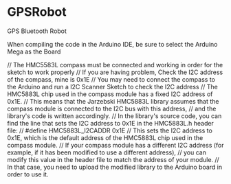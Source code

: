 # GPSRobot
GPS Bluetooth Robot

When compiling the code in the Arduino IDE, be sure to select the Arduino Mega as the Board

// The HMC5583L compass must be connected and working in order for the sketch to work properly
// If you are having problem, Check the I2C address of the compass, mine is 0x1E
// You may need to connect the compass to the Arduino and run a I2C Scanner Sketch to check the I2C address
// The HMC5883L chip used in the compass module has a fixed I2C address of 0x1E. 
// This means that the Jarzebski HMC5883L library assumes that the compass module is connected to the I2C bus with this address, 
// and the library's code is written accordingly.
// In the library's source code, you can find the line that sets the I2C address to 0x1E in the HMC5883L.h header file:
// #define HMC5883L_I2CADDR 0x1E
// This sets the I2C address to 0x1E, which is the default address of the HMC5883L chip used in the compass module.
// If your compass module has a different I2C address (for example, if it has been modified to use a different address), 
// you can modify this value in the header file to match the address of your module. 
// In that case, you need to upload the modified library to the Arduino board in order to use it.

